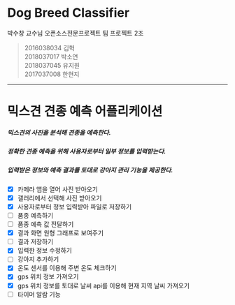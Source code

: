 # Dog Breed Classifier
박수창 교수님 오픈소스전문프로젝트 팀 프로젝트 2조  

> 2016038034 김혁   
> 2018037017 박소연  
> 2018037045 유지원   
> 2017037008 한현지   
---
# 믹스견 견종 예측 어플리케이션

##### 믹스견의 사진을 분석해 견종을 예측한다.   
##### 정확한 견종 예측을 위해 사용자로부터 일부 정보를 입력받는다.
##### 입력받은 정보와 예측 결과를 토대로 강아지 관리 기능을 제공한다.

- [x] 카메라 앱을 열어 사진 받아오기
- [x] 갤러리에서 선택해 사진 받아오기
- [x] 사용자로부터 정보 입력받아 파일로 저장하기
- [ ] 품종 예측하기
- [ ] 품종 예측 값 전달하기
- [x] 결과 화면 원형 그래프로 보여주기
- [ ] 결과 저장하기
- [x] 입력한 정보 수정하기
- [ ] 강아지 추가하기
- [x] 온도 센서를 이용해 주변 온도 체크하기
- [x] gps 위치 정보 가져오기
- [x] gps 위치 정보를 토대로 날씨 api를 이용해 현재 지역 날씨 가져오기
- [ ] 타이머 알람 기능
